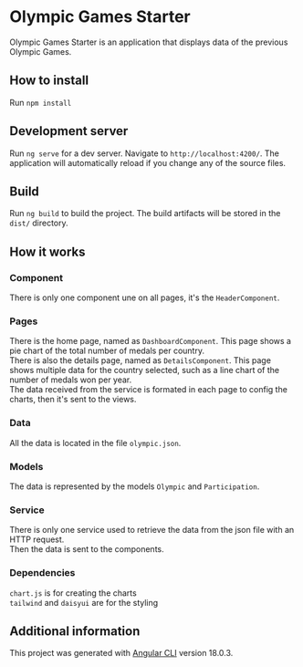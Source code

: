 # Olympic Games Starter

Olympic Games Starter is an application that displays data of the previous Olympic Games.

## How to install

Run `npm install`

## Development server

Run `ng serve` for a dev server. Navigate to `http://localhost:4200/`. The application will automatically reload if you change any of the source files.

## Build

Run `ng build` to build the project. The build artifacts will be stored in the `dist/` directory.

## How it works

### Component

There is only one component une on all pages, it's the `HeaderComponent`.

### Pages

There is the home page, named as `DashboardComponent`. This page shows a pie chart of the total number of medals per country.  
There is also the details page, named as `DetailsComponent`. This page shows multiple data for the country selected, such as a line chart of the number of medals won per year.  
The data received from the service is formated in each page to config the charts, then it's sent to the views.

### Data

All the data is located in the file `olympic.json`.

### Models

The data is represented by the models `Olympic` and `Participation`.

### Service

There is only one service used to retrieve the data from the json file with an HTTP request.  
Then the data is sent to the components.

### Dependencies

`chart.js` is for creating the charts  
`tailwind` and `daisyui` are for the styling

## Additional information

This project was generated with [Angular CLI](https://github.com/angular/angular-cli) version 18.0.3.